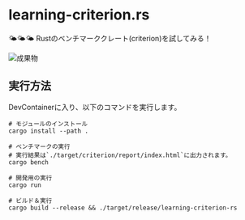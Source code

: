 # learning-criterion.rs

🌤🌤🌤 Rustのベンチマーククレート(criterion)を試してみる！  

![成果物](./docs/images/fruit.gif)  

## 実行方法

DevContainerに入り、以下のコマンドを実行します。  

```shell
# モジュールのインストール
cargo install --path .

# ベンチマークの実行  
# 実行結果は`./target/criterion/report/index.html`に出力されます。
cargo bench

# 開発用の実行
cargo run

# ビルド＆実行
cargo build --release && ./target/release/learning-criterion-rs
```
